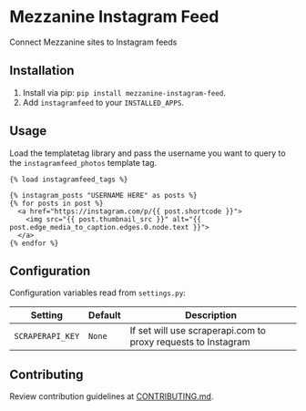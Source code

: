 
# Mezzanine Instagram Feed

Connect Mezzanine sites to Instagram feeds

## Installation

1. Install via pip: `pip install mezzanine-instagram-feed`.
2. Add `instagramfeed` to your `INSTALLED_APPS`.

## Usage

Load the templatetag library and pass the username you want to query to the `instagramfeed_photos` template tag.

```django
{% load instagramfeed_tags %}

{% instagram_posts "USERNAME HERE" as posts %}
{% for posts in post %}
  <a href="https://instagram.com/p/{{ post.shortcode }}">
    <img src="{{ post.thumbnail_src }}" alt="{{ post.edge_media_to_caption.edges.0.node.text }}">
  </a>
{% endfor %}
```

## Configuration

Configuration variables read from `settings.py`:

| Setting          | Default | Description                                                   |
| ---------------- | ------- | ------------------------------------------------------------- |
| `SCRAPERAPI_KEY` | `None`  | If set will use scraperapi.com to proxy requests to Instagram |

## Contributing

Review contribution guidelines at [CONTRIBUTING.md].

[CONTRIBUTING.md]: CONTRIBUTING.md
